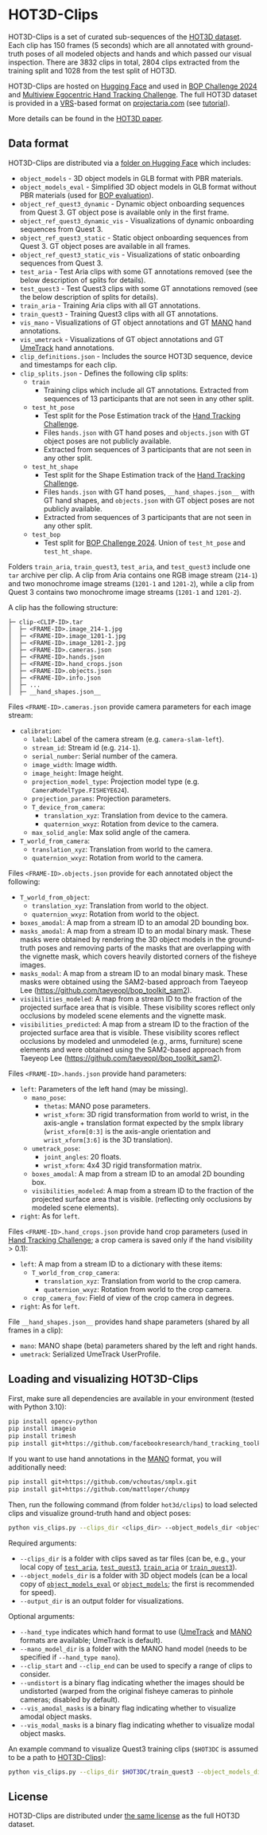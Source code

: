 # HOT3D-Clips

HOT3D-Clips is a set of curated sub-sequences of the [HOT3D dataset](https://facebookresearch.github.io/hot3d/).
Each clip has 150 frames (5 seconds) which are all annotated with ground-truth poses of all modeled objects and hands and which passed our visual inspection.
There are 3832 clips in total, 2804 clips extracted from the training split and 1028 from the test split of HOT3D.

HOT3D-Clips are hosted on [Hugging Face](https://huggingface.co/datasets/bop-benchmark/hot3d) and used in [BOP Challenge 2024](https://bop.felk.cvut.cz/challenges/bop-challenge-2024) and [Multiview Egocentric Hand Tracking Challenge](https://github.com/facebookresearch/hand_tracking_toolkit?tab=readme-ov-file#evaluation). The full HOT3D dataset is provided in a [VRS](https://github.com/facebookresearch/vrs)-based format on [projectaria.com](https://www.projectaria.com/datasets/hot3D/) (see [tutorial](https://github.com/facebookresearch/hot3d/blob/main/hot3d/HOT3D_Tutorial.ipynb)).

More details can be found in the [HOT3D paper](https://arxiv.org/pdf/2411.19167).

## Data format

HOT3D-Clips are distributed via a [folder on Hugging Face](https://huggingface.co/datasets/bop-benchmark/hot3d) which includes:

- `object_models` - 3D object models in GLB format with PBR materials.
- `object_models_eval` - Simplified 3D object models in GLB format without PBR materials (used for [BOP evaluation](https://bop.felk.cvut.cz/challenges/bop-challenge-2024/)).
- `object_ref_quest3_dynamic` - Dynamic object onboarding sequences from Quest 3. GT object pose is available only in the first frame.
- `object_ref_quest3_dynamic_vis` - Visualizations of dynamic onboarding sequences from Quest 3.
- `object_ref_quest3_static` - Static object onboarding sequences from Quest 3. GT object poses are available in all frames.
- `object_ref_quest3_static_vis` - Visualizations of static onboarding sequences from Quest 3.
- `test_aria` - Test Aria clips with some GT annotations removed (see the below description of splits for details).
- `test_quest3` - Test Quest3 clips with some GT annotations removed (see the below description of splits for details).
- `train_aria` - Training Aria clips with all GT annotations.
- `train_quest3` - Training Quest3 clips with all GT annotations.
- `vis_mano` - Visualizations of GT object annotations and GT [MANO](https://github.com/facebookresearch/hot3d?tab=readme-ov-file#mano) hand annotations.
- `vis_umetrack` - Visualizations of GT object annotations and GT [UmeTrack](https://dl.acm.org/doi/pdf/10.1145/3550469.3555378) hand annotations.
- `clip_definitions.json` - Includes the source HOT3D sequence, device and timestamps for each clip.
- `clip_splits.json` - Defines the following clip splits:
  - `train`
    - Training clips which include all GT annotations. Extracted from sequences of 13 participants that are not seen in any other split.
  - `test_ht_pose`
    - Test split for the Pose Estimation track of the [Hand Tracking Challenge](https://github.com/facebookresearch/hand_tracking_toolkit?tab=readme-ov-file#evaluation).
    - Files `hands.json` with GT hand poses and `objects.json` with GT object poses are not publicly available.
    - Extracted from sequences of 3 participants that are not seen in any other split.
  - `test_ht_shape`
    - Test split for the Shape Estimation track of the [Hand Tracking Challenge](https://github.com/facebookresearch/hand_tracking_toolkit?tab=readme-ov-file#evaluation).
    - Files `hands.json` with GT hand poses, `__hand_shapes.json__` with GT hand shapes, and `objects.json` with GT object poses are not publicly available.
    - Extracted from sequences of 3 participants that are not seen in any other split.
  - `test_bop`
    - Test split for [BOP Challenge 2024](https://bop.felk.cvut.cz/challenges/bop-challenge-2024/). Union of `test_ht_pose` and `test_ht_shape`.

Folders `train_aria`, `train_quest3`, `test_aria`, and `test_quest3` include one `tar` archive per clip. A clip from Aria contains one RGB image stream (`214-1`) and two monochrome image streams (`1201-1` and `1201-2`), while a clip from Quest 3 contains two monochrome image streams (`1201-1` and `1201-2`).

A clip has the following structure:

```text
├─ clip-<CLIP-ID>.tar
│  ├─ <FRAME-ID>.image_214-1.jpg
│  ├─ <FRAME-ID>.image_1201-1.jpg
│  ├─ <FRAME-ID>.image_1201-2.jpg
│  ├─ <FRAME-ID>.cameras.json
│  ├─ <FRAME-ID>.hands.json
│  ├─ <FRAME-ID>.hand_crops.json
│  ├─ <FRAME-ID>.objects.json
│  ├─ <FRAME-ID>.info.json
│  ├─ ...
│  ├─ __hand_shapes.json__
```

Files `<FRAME-ID>.cameras.json` provide camera parameters for each image stream:

- `calibration`:
  - `label`: Label of the camera stream (e.g. `camera-slam-left`).
  - `stream_id`: Stream id (e.g. `214-1`).
  - `serial_number`: Serial number of the camera.
  - `image_width`: Image width.
  - `image_height`: Image height.
  - `projection_model_type`: Projection model type (e.g. `CameraModelType.FISHEYE624`).
  - `projection_params`: Projection parameters.
  - `T_device_from_camera`:
    - `translation_xyz`: Translation from device to the camera.
    - `quaternion_wxyz`: Rotation from device to the camera.
  - `max_solid_angle`: Max solid angle of the camera.
- `T_world_from_camera`:
  - `translation_xyz`: Translation from world to the camera.
  - `quaternion_wxyz`: Rotation from world to the camera.

Files `<FRAME-ID>.objects.json` provide for each annotated object the following:

- `T_world_from_object`:
  - `translation_xyz`: Translation from world to the object.
  - `quaternion_wxyz`: Rotation from world to the object.
- `boxes_amodal`: A map from a stream ID to an amodal 2D bounding box.
- `masks_amodal`: A map from a stream ID to an modal binary mask. These masks were obtained by rendering the 3D object models in the ground-truth poses and removing parts of the masks that are overlapping with the vignette mask, which covers heavily distorted corners of the fisheye images.
- `masks_modal`: A map from a stream ID to an modal binary mask. These masks were obtained using the SAM2-based approach from Taeyeop Lee (https://github.com/taeyeopl/bop_toolkit_sam2).
- `visibilities_modeled`: A map from a stream ID to the fraction of the projected surface area that is visible. These visibility scores reflect only occlusions by modeled scene elements and the vignette mask.
- `visibilities_predicted`: A map from a stream ID to the fraction of the projected surface area that is visible. These visibility scores reflect occlusions by modeled and unmodeled (e.g., arms, furniture) scene elements and were obtained using the SAM2-based approach from Taeyeop Lee (https://github.com/taeyeopl/bop_toolkit_sam2).

Files `<FRAME-ID>.hands.json` provide hand parameters:

- `left`: Parameters of the left hand (may be missing).
  - `mano_pose`:
    - `thetas`: MANO pose parameters.
    - `wrist_xform`: 3D rigid transformation from world to wrist, in the axis-angle + translation format expected by the smplx library
            (`wrist_xform[0:3]` is the axis-angle orientation and `wrist_xform[3:6]` is the 3D translation).
  - `umetrack_pose`:
    - `joint_angles`: 20 floats.
    - `wrist_xform`: 4x4 3D rigid transformation matrix.
  - `boxes_amodal`: A map from a stream ID to an amodal 2D bounding box.
  - `visibilities_modeled`: A map from a stream ID to the fraction of the projected surface area that is visible.
        (reflecting only occlusions by modeled scene elements).
- `right`: As for `left`.

Files `<FRAME-ID>.hand_crops.json` provide hand crop parameters (used in [Hand Tracking Challenge](https://github.com/facebookresearch/hand_tracking_toolkit?tab=readme-ov-file#evaluation); a crop camera is saved only if the hand visibility > 0.1):

- `left`: A map from a stream ID to a dictionary with these items:
  - `T_world_from_crop_camera`:
    - `translation_xyz`: Translation from world to the crop camera.
    - `quaternion_wxyz`: Rotation from world to the crop camera.
  - `crop_camera_fov`: Field of view of the crop camera in degrees.
- `right`: As for `left`.

File `__hand_shapes.json__` provides hand shape parameters (shared by all frames in a clip):

- `mano`: MANO shape (beta) parameters shared by the left and right hands.
- `umetrack`: Serialized UmeTrack UserProfile.


## Loading and visualizing HOT3D-Clips

First, make sure all dependencies are available in your environment (tested with Python 3.10):

```bash
pip install opencv-python
pip install imageio
pip install trimesh
pip install git+https://github.com/facebookresearch/hand_tracking_toolkit
```

If you want to use hand annotations in the [MANO](https://github.com/facebookresearch/hot3d?tab=readme-ov-file#mano) format, you will additionally need:

```bash
pip install git+https://github.com/vchoutas/smplx.git
pip install git+https://github.com/mattloper/chumpy
```

Then, run the following command (from folder `hot3d/clips`) to load selected clips and visualize ground-truth hand and object poses:

```bash
python vis_clips.py --clips_dir <clips_dir> --object_models_dir <object_models_dir> --output_dir <output_dir>
```

Required arguments:

- `--clips_dir` is a folder with clips saved as tar files (can be, e.g., your local copy of [`test_aria`](https://huggingface.co/datasets/bop-benchmark/hot3d/tree/main/test_aria), [`test_quest3`](https://huggingface.co/datasets/bop-benchmark/hot3d/tree/main/test_quest3), [`train_aria`](https://huggingface.co/datasets/bop-benchmark/hot3d/tree/main/train_aria) or [`train_quest3`](https://huggingface.co/datasets/bop-benchmark/hot3d/tree/main/train_quest3)).
- `--object_models_dir` is a folder with 3D object models (can be a local copy of [`object_models_eval`](https://huggingface.co/datasets/bop-benchmark/hot3d/tree/main/object_models_eval) or [`object_models`](https://huggingface.co/datasets/bop-benchmark/hot3d/tree/main/object_models); the first is recommended for speed).
- `--output_dir` is an output folder for visualizations.

Optional arguments:

- `--hand_type` indicates which hand format to use ([UmeTrack](https://dl.acm.org/doi/pdf/10.1145/3550469.3555378) and [MANO](https://github.com/facebookresearch/hot3d?tab=readme-ov-file#mano) formats are available; UmeTrack is default).
- `--mano_model_dir` is a folder with the MANO hand model (needs to be specified if `--hand_type mano`).
- `--clip_start` and `--clip_end` can be used to specify a range of clips to consider.
- `--undistort` is a binary flag indicating whether the images should be undistorted (warped from the original fisheye cameras to pinhole cameras; disabled by default).
- `--vis_amodal_masks` is a binary flag indicating whether to visualize amodal object masks.
- `--vis_modal_masks` is a binary flag indicating whether to visualize modal object masks.

An example command to visualize Quest3 training clips (`$HOT3DC` is assumed to be a path to [HOT3D-Clips](https://huggingface.co/datasets/bop-benchmark/hot3d)):

```bash
python vis_clips.py --clips_dir $HOT3DC/train_quest3 --object_models_dir $HOT3DC/object_models_eval --output_dir $HOT3DC/output
```

## License

HOT3D-Clips are distributed under [the same license](https://github.com/facebookresearch/hot3d?tab=readme-ov-file#license) as the full HOT3D dataset.
